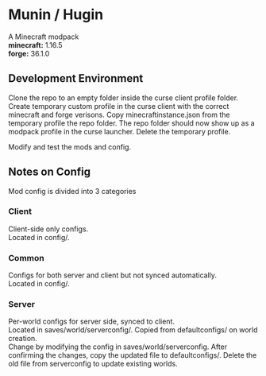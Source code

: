 # Munin / Hugin

A Minecraft modpack  
**minecraft:** 1.16.5  
**forge:** 36.1.0

## Development Environment
Clone the repo to an empty folder inside the curse client profile folder.
Create temporary custom profile in the curse client with the correct minecraft and forge verisons. Copy minecraftinstance.json from the temporary profile the repo folder. The repo folder should now show up as a modpack profile in the curse launcher. Delete the temporary profile.

Modify and test the mods and config.

## Notes on Config
Mod config is divided into 3 categories

### Client
Client-side only configs.  
Located in config/.
### Common
Configs for both server and client but not synced automatically.  
Located in config/.
### Server
Per-world configs for server side, synced to client.  
Located in saves/world/serverconfig/. Copied from defaultconfigs/ on world creation.  
Change by modifying the config in saves/world/serverconfig. After confirming the changes, copy the updated file to defaultconfigs/. Delete the old file from serverconfig to update existing worlds.
